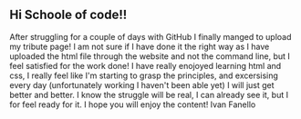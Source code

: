 ## Hi Schoole of code!! 
After struggling for a couple of days with GitHub I finally manged to upload my tribute page!
I am not sure if I have done it the right way as I have uploaded the html file through the website and not the command line, but I feel satisfied for the work done!
I have really enojoyed learning html and css, I really feel like I'm starting to grasp the principles, and excersising every day (unfortunately working I haven't been able yet)
I will just get better and better. I know the struggle will be real, I can already see it, but I  for feel ready for it.
I hope you will enjoy the content!
Ivan Fanello
